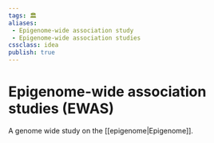 ```yaml
---
tags: 🏛
aliases:
 - Epigenome-wide association study
 - Epigenome-wide association studies
cssclass: idea
publish: true
---
```

# Epigenome-wide association studies (EWAS)

A genome wide study on the [[epigenome|Epigenome]].
